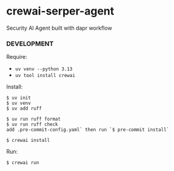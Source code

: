 # crewai-serper-agent

Security AI Agent built with dapr workflow

### DEVELOPMENT

Require:

*   `uv venv --python 3.13`
*   `uv tool install crewai`

Install:

```
$ uv init
$ uv venv
$ uv add ruff

$ uv run ruff format
$ uv run ruff check
add .pre-commit-config.yaml` then run `$ pre-commit install`

$ crewai install
```

Run:

```
$ crewai run
```